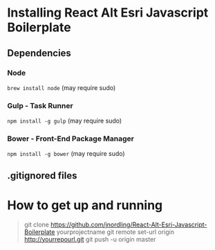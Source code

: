 # Installing React Alt Esri Javascript Boilerplate


## Dependencies

### Node
`brew install node` (may require sudo)

### Gulp - Task Runner
`npm install -g gulp` (may require sudo)

### Bower - Front-End Package Manager
`npm install -g bower` (may require sudo)

## .gitignored files


# How to get up and running
>git clone https://github.com/jnordling/React-Alt-Esri-Javascript-Boilerplate yourprojectname
>git remote set-url origin http://yourrepourl.git
>git push -u origin master
